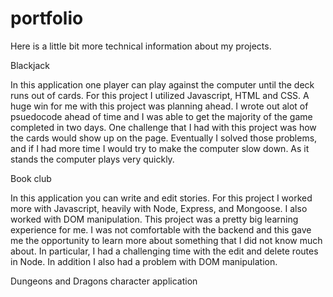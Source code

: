 # portfolio

Here is a little bit more technical information about my projects.

Blackjack

In this application one player can play against the computer until the deck runs out of cards.
For this project I utilized Javascript, HTML and CSS. 
A huge win for me with this project was planning ahead. I wrote out alot of psuedocode ahead of time and I was able to get the majority of the game completed in two days.
One challenge that I had with this project was how the cards would show up on the page. Eventually I solved those problems, and if I had more time I would try to make the computer slow down. As it stands the computer plays very quickly.

Book club

In this application you can write and edit stories. 
For this project I worked more with Javascript, heavily with Node, Express, and Mongoose. I also worked with DOM manipulation.
This project was a pretty big learning experience for me. I was not comfortable with the backend and this gave me the opportunity to learn more about something that I did not know much about. In particular, I had a challenging time with the edit and delete routes in Node. In addition I also had a problem with DOM manipulation. 

Dungeons and Dragons character application

